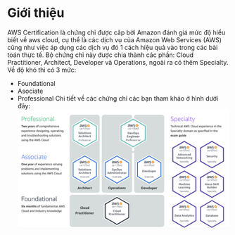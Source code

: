 # Giới thiệu
AWS Certification là chứng chỉ được câp bởi Amazon đánh giá mức độ hiểu biết về aws cloud, cụ thể là các dịch vụ của Amazon Web Services (AWS) cũng như việc áp dụng các dịch vụ đó 1 cách hiệu quả vào trong các bài toán thực tế. Bộ chứng chỉ này được chia thành các phần: Cloud Practitioner, Architect, Developer và Operations, ngoài ra có thêm Specialty.
Về độ khó thì có 3 mức:
- Foundational
- Asociate
- Professional
Chi tiết về các chứng chỉ các bạn tham khảo ở hình dưới đây:
![Screenshot](./introduction.png)
